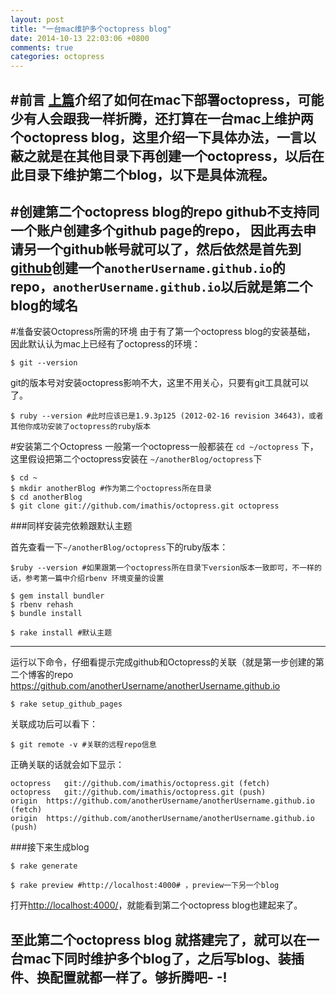 ```yaml
---
layout: post
title: "一台mac维护多个octopress blog"
date: 2014-10-13 22:03:06 +0800
comments: true
categories: octopress
---
```


#前言
[上篇](http://changety.github.io/blog/2014/10/12/setup-octopress-github-blog/)介绍了如何在mac下部署octopress，可能少有人会跟我一样折腾，还打算在一台mac上维护两个octopress blog，这里介绍一下具体办法，一言以蔽之就是在其他目录下再创建一个octopress，以后在此目录下维护第二个blog，以下是具体流程。
---------

#创建第二个octopress blog的repo
github不支持同一个账户创建多个github page的repo， 因此再去申请另一个github帐号就可以了，然后依然是首先到[github](https://github.com/new)创建一个`anotherUsername.github.io`的repo，`anotherUsername.github.io`以后就是第二个blog的域名
---------


#准备安装Octopress所需的环境
由于有了第一个octopress blog的安装基础， 因此默认认为mac上已经有了octopress的环境：

```
$ git --version
```
git的版本号对安装octopress影响不大，这里不用关心，只要有git工具就可以了。

```
$ ruby --version #此时应该已是1.9.3p125 (2012-02-16 revision 34643)，或者其他你成功安装了octopress的ruby版本
```

#安装第二个Octopress
一般第一个octopress一般都装在 `cd ~/octopress` 下，这里假设把第二个octopress安装在 `~/anotherBlog/octopress`下

```
$ cd ~
$ mkdir anotherBlog #作为第二个octopress所在目录
$ cd anotherBlog
$ git clone git://github.com/imathis/octopress.git octopress 
```

###同样安装完依赖跟默认主题

首先查看一下`~/anotherBlog/octopress`下的ruby版本：

```
$ruby --version #如果跟第一个octopress所在目录下version版本一致即可，不一样的话，参考第一篇中介绍rbenv 环境变量的设置
```

```
$ gem install bundler
$ rbenv rehash
$ bundle install

$ rake install #默认主题

```

---------

运行以下命令，仔细看提示完成github和Octopress的关联（就是第一步创建的第二个博客的repo https://github.com/anotherUsername/anotherUsername.github.io

```
$ rake setup_github_pages
```
关联成功后可以看下：

```
$ git remote -v #关联的远程repo信息

```
正确关联的话就会如下显示：
```
octopress	git://github.com/imathis/octopress.git (fetch)
octopress	git://github.com/imathis/octopress.git (push)
origin	https://github.com/anotherUsername/anotherUsername.github.io (fetch)
origin	https://github.com/anotherUsername/anotherUsername.github.io (push)
```

###接下来生成blog

```
$ rake generate

$ rake preview #http://localhost:4000# ，preview一下另一个blog
```

打开[http://localhost:4000/](http://localhost:4000)，就能看到第二个octopress blog也建起来了。

至此第二个octopress blog 就搭建完了，就可以在一台mac下同时维护多个blog了，之后写blog、装插件、换配置就都一样了。够折腾吧- -!
---------


